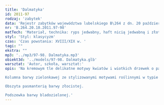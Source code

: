 ```yaml
---
title: 'Dalmatyka'
id: 2011-97
rodzaj: 'zabytek'
data: 'Rejestr zabytków województwa lubelskiego B\264 z dn. 20 października 2011 r. '
nr: 'B.264.20.10.2011.97-98'
matTech: 'Materiał, technika: ryps jedwabny, haft nicią jedwabną i złotą '
styl: 'Styl: klasycyzm'
czas: 'Czas powstania: XVIII/XIX w. '
tagi: ""
ekstra: ""
mp3: '../mp3/97-98. Dalmatyka.mp3'
obiekt3d: '../models/97-98. Dalmatyka.glb'
warsztat: 'Autor, szkoła, warsztat:'
opis: 'Na kremowym tle delikatne motywy kwiatów i wiotkich drzewek o pastelowych barwach, przetykane złotą nicią. 

Kolumna barwy zielonkawej ze stylizowanymi motywami roślinnymi w typie ostu. 

Obszyta pasmanterią barwy złocistej. 

Podszewka barwy bladozielonej.'
---
```





